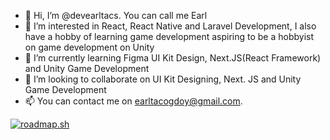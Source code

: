 - 👋 Hi, I’m @devearltacs. You can call me Earl
- 👀 I’m interested in React, React Native and Laravel Development, I also have a hobby of learning game development aspiring to be a hobbyist on game development on Unity
- 🌱 I’m currently learning Figma UI Kit Design, Next.JS(React Framework) and Unity Game Development
- 💞️ I’m looking to collaborate on UI Kit Designing, Next. JS and Unity Game Development
- 📫 You can contact me on earltacogdoy@gmail.com.

<!---
devearltacs/devearltacs is a ✨ special ✨ repository because its `README.md` (this file) appears on your GitHub profile.
You can click the Preview link to take a look at your changes.
--->

[![roadmap.sh](https://api.roadmap.sh/v1-badge/tall/652c2fd1f43a58c923d2b056?variant=dark&roadmaps=full-stack)](https://roadmap.sh)
